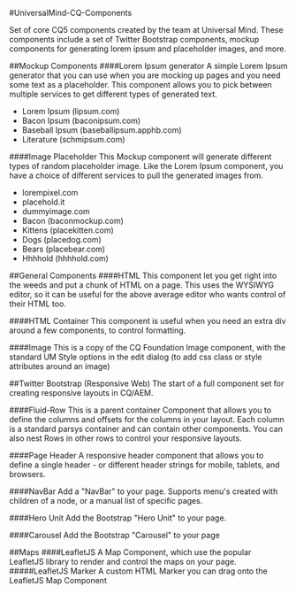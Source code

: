#UniversalMind-CQ-Components


Set of core CQ5 components created by the team at Universal Mind. These components include a set of Twitter Bootstrap components, mockup components for generating lorem ipsum and placeholder images, and more.


##Mockup Components
####Lorem Ipsum generator
A simple Lorem Ipsum generator that you can use when you are mocking up pages and you need some text as a placeholder. This component allows you to pick between multiple services to get different types of generated text.
*   Lorem Ipsum (lipsum.com)
*   Bacon Ipsum (baconipsum.com)
*   Baseball Ipsum (baseballipsum.apphb.com)
*   Literature (schmipsum.com)


####Image Placeholder
This Mockup component will generate different types of random placeholder image. Like the Lorem Ipsum component, you have a choice of different services to pull the generated images from. 
*   lorempixel.com
*   placehold.it
*   dummyimage.com
*   Bacon (baconmockup.com)
*   Kittens (placekitten.com)
*   Dogs (placedog.com)
*   Bears (placebear.com)
*   Hhhhold (hhhhold.com)
    

##General Components
####HTML
This component let you get right into the weeds and put a chunk of HTML on a page. This uses the WYSIWYG editor, so it can be useful for the above average editor who wants control of their HTML too.

####HTML Container
This component is useful when you need an extra div around a few components, to control formatting. 

####Image
This is a copy of the CQ Foundation Image component, with the standard UM Style options in the edit dialog (to add css class or style attributes around an image)



##Twitter Bootstrap (Responsive Web)
The start of a full component set for creating responsive layouts in CQ/AEM. 


####Fluid-Row
This is a parent container Component that allows you to define the columns and offsets for the columns in your layout. Each column is a standard parsys container and can contain other components. You can also nest Rows in other rows to control your responsive layouts.

####Page Header
A responsive header component that allows you to define a single header - or different header strings for mobile, tablets, and browsers.

####NavBar
Add a "NavBar" to your page. Supports menu's created with children of a node, or a manual list of specific pages.

####Hero Unit
Add the Bootstrap "Hero Unit" to your page.

####Carousel
Add the Bootstrap "Carousel" to your page

##Maps
####LeafletJS
A Map Component, which use the popular LeafletJS library to render and control the maps on your page. 
#####LeafletJS Marker
A custom HTML Marker you can drag onto the LeafletJS Map Component
